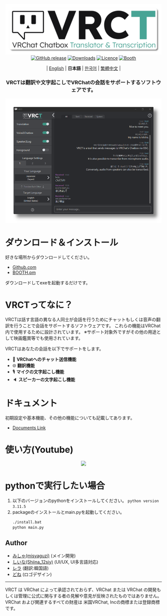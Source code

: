 <div align="center">

![](docs/vrct_logo.png)
[![GitHub release](https://img.shields.io/github/v/release/misyaguziya/VRCT.svg)](https://github.com/misyaguziya/VRCT/releases)
[![Downloads](https://img.shields.io/github/downloads/misyaguziya/VRCT/total)](https://github.com/misyaguziya/VRCT/releases)
[![Licence](https://img.shields.io/github/license/misyaguziya/VRCT)](https://github.com/misyaguziya/VRCT/blob/master/LICENSE)
[![Booth](https://img.shields.io/badge/Store-Booth.pm-red)](https://misyaguziya.booth.pm/items/5155325)

| [English](./README.md) | **日本語** | [한국어](./README.kr.md) | [繁體中文](./README.zh-Hant.md) |

<h3>
VRCTは翻訳や文字起こしでVRChatの会話をサポートするソフトウェアです。
</h3>

![](docs/main_window.png)

<div align="left">

# ダウンロード＆インストール
好きな場所からダウンロードしてください。
- [Github.com](https://github.com/misyaguziya/VRCT/releases/)
- [BOOTH.pm](https://misyaguziya.booth.pm/items/5155325)

ダウンロードしてexeを起動するだけです。

# VRCTってなに？
VRCTは話す言語の異なる人同士が会話を行うためにチャットもしくは音声の翻訳を行うことで会話をサポートするソフトウェアです。
これらの機能はVRChat内で使用するために設計されています。
※サポート対象外ですがその他の用途として映画鑑賞等でも使用されています。

VRCTはあなたの会話を以下でサポートをします。
- 💬 **VRChatへのチャット送信機能**
- 🌐 **翻訳機能**
- 🎙 **マイクの文字起こし機能**
- 🔈 **スピーカーの文字起こし機能**

# ドキュメント
初期設定や基本機能、その他の機能についても記載してあります。
- [Documents Link](https://mzsoftware.notion.site/VRCT-Documents-be79b7a165f64442ad8f326d86c22246?pvs=4)

# 使い方(Youtube)
<div align="center">

[![](https://img.youtube.com/vi/rUTad037n8Q/0.jpg)](https://www.youtube.com/watch?v=rUTad037n8Q)

<div align="left">

# pythonで実行したい場合
1. 以下のバージョンのpythonをインストールしてください。
    `python version 3.11.5`
2. packageのインストールとmain.pyを起動してください。
    ```bash
    ./install.bat
    python main.py
    ```

## Author
- [みしゃ(misyaguzi)](https://github.com/misyaguziya) (メイン開発)
- [しいな(Shiina_12siy)](https://twitter.com/Shiina_12siy) (UI/UX, UI多言語対応)
- [レラ](https://github.com/soumt-r) (翻訳:韓国語)
- [どね](https://twitter.com/done_vrc) (ロゴデザイン)

---

VRCT は VRChat によって承認されておらず、VRChat または VRChat の開発もしくは管理に公式に関与する者の見解や意見が反映されたものではありません。VRChat および関連するすべての財産は 米国VRChat, Incの商標または登録商標です。